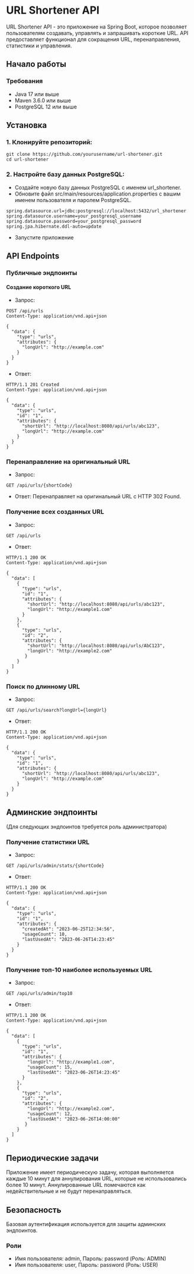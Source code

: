 # URL Shortener API
URL Shortener API - это приложение на Spring Boot, которое позволяет пользователям создавать, управлять и запрашивать короткие URL. API предоставляет функционал для сокращения URL, перенаправления, статистики и управления.

## Начало работы
### Требования
- Java 17 или выше
- Maven 3.6.0 или выше
- PostgreSQL 12 или выше

## Установка
### 1. Клонируйте репозиторий:
```
git clone https://github.com/yourusername/url-shortener.git
cd url-shortener
```
### 2. Настройте базу данных PostgreSQL:
- Создайте новую базу данных PostgreSQL с именем url_shortener.
- Обновите файл src/main/resources/application.properties с вашим именем пользователя и паролем PostgreSQL.
```
spring.datasource.url=jdbc:postgresql://localhost:5432/url_shortener
spring.datasource.username=your_postgresql_username
spring.datasource.password=your_postgresql_password
spring.jpa.hibernate.ddl-auto=update
```
- Запустите приложение

## API Endpoints
### Публичные эндпоинты
#### Создание короткого URL
- Запрос:
```
POST /api/urls
Content-Type: application/vnd.api+json

{
  "data": {
    "type": "urls",
    "attributes": {
      "longUrl": "http://example.com"
    }
  }
}
```
- Ответ:
```
HTTP/1.1 201 Created
Content-Type: application/vnd.api+json

{
  "data": {
    "type": "urls",
    "id": "1",
    "attributes": {
      "shortUrl": "http://localhost:8080/api/urls/abc123",
      "longUrl": "http://example.com"
    }
  }
}
```
### Перенаправление на оригинальный URL
- Запрос:
```
GET /api/urls/{shortCode}
```
- Ответ:
Перенаправляет на оригинальный URL с HTTP 302 Found.
### Получение всех созданных URL
- Запрос:
```
GET /api/urls
```
- Ответ:
```
HTTP/1.1 200 OK
Content-Type: application/vnd.api+json

{
  "data": [
    {
      "type": "urls",
      "id": "1",
      "attributes": {
        "shortUrl": "http://localhost:8080/api/urls/abc123",
        "longUrl": "http://example1.com"
      }
    },
    {
      "type": "urls",
      "id": "2",
      "attributes": {
        "shortUrl": "http://localhost:8080/api/urls/AbC123",
        "longUrl": "http://example2.com"
       }
    }
  ]
}
```
### Поиск по длинному URL
- Запрос:
```
GET /api/urls/search?longUrl={longUrl}
```
- Ответ:
```
HTTP/1.1 200 OK
Content-Type: application/vnd.api+json

{
  "data": {
    "type": "urls",
    "id": "1",
    "attributes": {
      "shortUrl": "http://localhost:8080/api/urls/abc123",
      "longUrl": "http://example.com"
    }
  }
}
```
## Админские эндпоинты
(Для следующих эндпоинтов требуется роль администратора)
### Получение статистики URL
- Запрос:
```
GET /api/urls/admin/stats/{shortCode}
```
- Ответ:
```
HTTP/1.1 200 OK
Content-Type: application/vnd.api+json

{
  "data": {
    "type": "urls",
    "id": "1",
    "attributes": {
      "createdAt": "2023-06-25T12:34:56",
      "usageCount": 10,
      "lastUsedAt": "2023-06-26T14:23:45"
    }
  }
}
```

### Получение топ-10 наиболее используемых URL

- Запрос:
```
GET /api/urls/admin/top10
```
- Ответ:
```
HTTP/1.1 200 OK
Content-Type: application/vnd.api+json

{
  "data": [
    {
      "type": "urls",
      "id": "1",
      "attributes": {
        "longUrl": "http://example1.com",
        "usageCount": 15,
        "lastUsedAt": "2023-06-26T14:23:45"
      }
    },
    {
      "type": "urls",
      "id": "2",
      "attributes": {
        "longUrl": "http://example2.com",
        "usageCount": 12,
        "lastUsedAt": "2023-06-26T14:00:00"
       }
    }
  ]
}
```

## Периодические задачи
Приложение имеет периодическую задачу, которая выполняется каждые 10 минут для аннулирования URL, которые не использовались более 10 минут. Аннулированные URL помечаются как недействительные и не будут перенаправляться.

## Безопасность
Базовая аутентификация используется для защиты админских эндпоинтов.
### Роли
- Имя пользователя: admin, Пароль: password (Роль: ADMIN)
- Имя пользователя: user, Пароль: password (Роль: USER)
